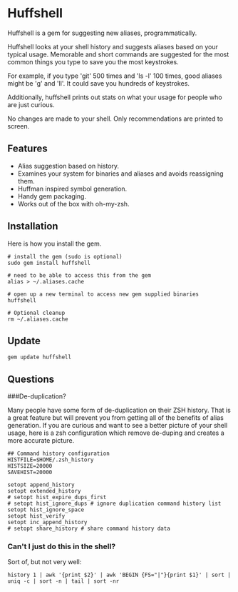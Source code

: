 Huffshell
====================

Huffshell is a gem for suggesting new aliases, programmatically.

Huffshell looks at your shell history and suggests aliases based on your typical usage. Memorable and short commands are suggested for the most common things you type to save you the most keystrokes.

For example, if you type 'git' 500 times and 'ls -l' 100 times, good aliases might be 'g' and 'll'. It could save you hundreds of keystrokes.

Additionally, huffshell prints out stats on what your usage for people who are just curious.

No changes are made to your shell. Only recommendations are printed to screen.

Features
---------------------

* Alias suggestion based on history.
* Examines your system for binaries and aliases and avoids reassigning them.
* Huffman inspired symbol generation.
* Handy gem packaging.
* Works out of the box with oh-my-zsh.

Installation
---------------------

Here is how you install the gem.

```script
# install the gem (sudo is optional)
sudo gem install huffshell

# need to be able to access this from the gem
alias > ~/.aliases.cache

# open up a new terminal to access new gem supplied binaries
huffshell

# Optional cleanup
rm ~/.aliases.cache
```

Update
---------------------

```script
gem update huffshell
````

Questions
---------------------

###De-duplication?

Many people have some form of de-duplication on their ZSH history. That is a great feature but will prevent you from getting all of the benefits of alias generation. If you are curious and want to see a better picture of your shell usage, here is a zsh configuration which remove de-duping and creates a more accurate picture.

```script
## Command history configuration
HISTFILE=$HOME/.zsh_history
HISTSIZE=20000
SAVEHIST=20000

setopt append_history
setopt extended_history
# setopt hist_expire_dups_first
# setopt hist_ignore_dups # ignore duplication command history list
setopt hist_ignore_space
setopt hist_verify
setopt inc_append_history
# setopt share_history # share command history data
```

### Can't I just do this in the shell?

Sort of, but not very well:

```script
history 1 | awk '{print $2}' | awk 'BEGIN {FS="|"}{print $1}' | sort | uniq -c | sort -n | tail | sort -nr 
```
